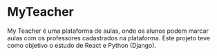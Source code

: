 # MyTeacher

My Teacher é uma plataforma de aulas, onde os alunos podem marcar aulas com os professores cadastrados na plataforma.
Este projeto teve como objetivo o estudo de React e Python (Django).
